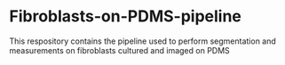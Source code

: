 # Fibroblasts-on-PDMS-pipeline
This respository contains the pipeline used to perform segmentation and measurements on fibroblasts cultured and imaged on PDMS
